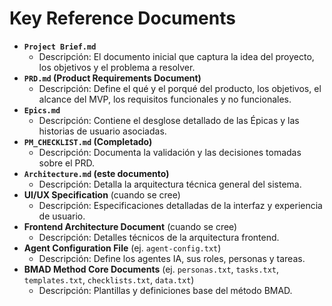 # Key Reference Documents

-   **`Project Brief.md`**
    -   Descripción: El documento inicial que captura la idea del proyecto, los objetivos y el problema a resolver.
-   **`PRD.md` (Product Requirements Document)**
    -   Descripción: Define el qué y el porqué del producto, los objetivos, el alcance del MVP, los requisitos funcionales y no funcionales.
-   **`Epics.md`**
    -   Descripción: Contiene el desglose detallado de las Épicas y las historias de usuario asociadas.
-   **`PM_CHECKLIST.md` (Completado)**
    -   Descripción: Documenta la validación y las decisiones tomadas sobre el PRD.
-   **`Architecture.md` (este documento)**
    -   Descripción: Detalla la arquitectura técnica general del sistema.
-   **UI/UX Specification** (cuando se cree)
    -   Descripción: Especificaciones detalladas de la interfaz y experiencia de usuario.
-   **Frontend Architecture Document** (cuando se cree)
    -   Descripción: Detalles técnicos de la arquitectura frontend.
-   **Agent Configuration File** (ej. `agent-config.txt`)
    -   Descripción: Define los agentes IA, sus roles, personas y tareas.
-   **BMAD Method Core Documents** (ej. `personas.txt`, `tasks.txt`, `templates.txt`, `checklists.txt`, `data.txt`)
    -   Descripción: Plantillas y definiciones base del método BMAD.
